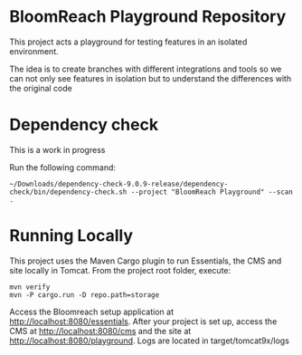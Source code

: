 BloomReach Playground Repository
==============================

This project acts a playground for testing features in an isolated environment.

The idea is to create branches with different integrations and tools so we can not only see features in isolation but to 
understand the differences with the original code

Dependency check
=======

This is a work in progress

Run the following command:

    ~/Downloads/dependency-check-9.0.9-release/dependency-check/bin/dependency-check.sh --project "BloomReach Playground" --scan . 


Running Locally
===============

This project uses the Maven Cargo plugin to run Essentials, the CMS and site locally in Tomcat.
From the project root folder, execute:

    mvn verify
    mvn -P cargo.run -D repo.path=storage

Access the Bloomreach setup application at <http://localhost:8080/essentials>.
After your project is set up, access the CMS at <http://localhost:8080/cms> and the site at <http://localhost:8080/playground>.
Logs are located in target/tomcat9x/logs


